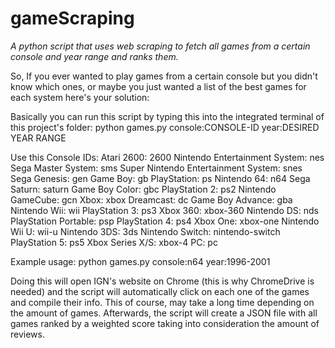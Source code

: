 # gameScraping
*A python script that uses web scraping to fetch all games from a certain console and year range and ranks them.*

So, If you ever wanted to play games from a certain console but you didn't know which ones, or maybe you just wanted a list of the best games for each system here's your solution:

Basically you can run this script by typing this into the integrated terminal of this project's folder:
python games.py console:CONSOLE-ID year:DESIRED YEAR RANGE

Use this Console IDs:
Atari 2600: 2600
Nintendo Entertainment System: nes
Sega Master System: sms
Super Nintendo Entertainment System: snes
Sega Genesis: gen
Game Boy: gb
PlayStation: ps
Nintendo 64: n64
Sega Saturn: saturn
Game Boy Color: gbc
PlayStation 2: ps2
Nintendo GameCube: gcn
Xbox: xbox
Dreamcast: dc
Game Boy Advance: gba
Nintendo Wii: wii
PlayStation 3: ps3
Xbox 360: xbox-360
Nintendo DS: nds
PlayStation Portable: psp
PlayStation 4: ps4
Xbox One: xbox-one
Nintendo Wii U: wii-u
Nintendo 3DS: 3ds
Nintendo Switch: nintendo-switch
PlayStation 5: ps5
Xbox Series X/S: xbox-4
PC: pc

Example usage:
python games.py console:n64 year:1996-2001

Doing this will open IGN's website on Chrome (this is why ChromeDrive is needed) and the script will automatically click on each one of the games and compile their info. This of course, may take a long time depending on the amount of games. Afterwards, the script will create a JSON file with all games ranked by a weighted score taking into consideration the amount of reviews.
